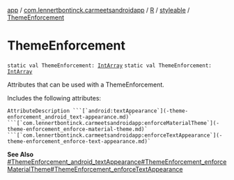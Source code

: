 [app](../../../index.md) / [com.lennertbontinck.carmeetsandroidapp](../../index.md) / [R](../index.md) / [styleable](index.md) / [ThemeEnforcement](./-theme-enforcement.md)

# ThemeEnforcement

`static val ThemeEnforcement: `[`IntArray`](https://kotlinlang.org/api/latest/jvm/stdlib/kotlin/-int-array/index.html)
`static val ThemeEnforcement: `[`IntArray`](https://kotlinlang.org/api/latest/jvm/stdlib/kotlin/-int-array/index.html)

Attributes that can be used with a ThemeEnforcement.

Includes the following attributes:

    AttributeDescription ```[`android:textAppearance`](-theme-enforcement_android_text-appearance.md)` ```[`com.lennertbontinck.carmeetsandroidapp:enforceMaterialTheme`](-theme-enforcement_enforce-material-theme.md)` ```[`com.lennertbontinck.carmeetsandroidapp:enforceTextAppearance`](-theme-enforcement_enforce-text-appearance.md)`

**See Also**
[#ThemeEnforcement_android_textAppearance](-theme-enforcement_android_text-appearance.md)[#ThemeEnforcement_enforceMaterialTheme](-theme-enforcement_enforce-material-theme.md)[#ThemeEnforcement_enforceTextAppearance](-theme-enforcement_enforce-text-appearance.md)

